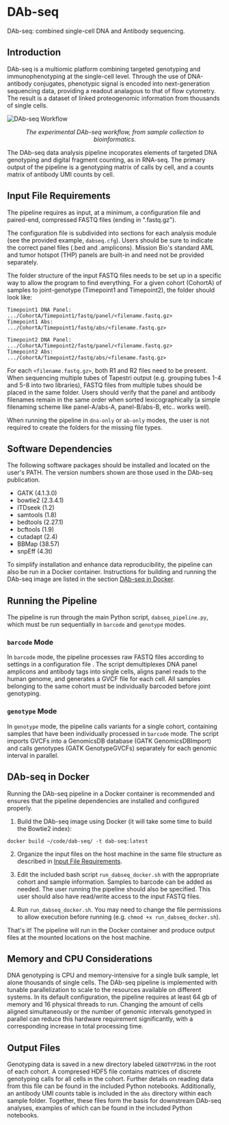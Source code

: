 # DAb-seq
DAb-seq: combined single-cell DNA and Antibody sequencing.

## Introduction

DAb-seq is a multiomic platform combining targeted genotyping and immunophenotyping at the single-cell level. Through the use of DNA-antibody conjugates, phenotypic signal is encoded into next-generation sequencing data, providing a readout analagous to that of flow cytometry. The result is a dataset of linked proteogenomic information from thousands of single cells.

![DAb-seq Workflow](https://i.imgur.com/2Z2GTey.png)
<p align="center"><i>The experimental DAb-seq workflow, from sample collection to bioinformatics.</i><br></p>

The DAb-seq data analysis pipeline incoporates elements of targeted DNA genotyping and digital fragment counting, as in RNA-seq. The primary output of the pipeline is a genotyping matrix of calls by cell, and a counts matrix of antibody UMI counts by cell.

## Input File Requirements

The pipeline requires as input, at a minimum, a configuration file and paired-end, compressed FASTQ files (ending in ".fastq.gz").

The configuration file is subdivided into sections for each analysis module (see the provided example, `dabseq.cfg`). Users should be sure to indicate the correct panel files (.bed and .amplicons). Mission Bio's standard AML and tumor hotspot (THP) panels are built-in and need not be provided separately.

The folder structure of the input FASTQ files needs to be set up in a specific way to allow the program to find everything. For a given cohort (CohortA) of samples to joint-genotype (Timepoint1 and Timepoint2), the folder should look like:
```
Timepoint1 DNA Panel:   .../CohortA/Timepoint1/fastq/panel/<filename.fastq.gz>
Timepoint1 Abs:         .../CohortA/Timepoint1/fastq/abs/<filename.fastq.gz>

Timepoint2 DNA Panel:   .../CohortA/Timepoint2/fastq/panel/<filename.fastq.gz>
Timepoint2 Abs:         .../CohortA/Timepoint2/fastq/abs/<filename.fastq.gz>
```
For each `<filename.fastq.gz>`, both R1 and R2 files need to be present. When sequencing multiple tubes of Tapestri output (e.g. grouping tubes 1-4 and 5-8 into two libraries), FASTQ files from multiple tubes should be placed in the same folder. Users should verify that the panel and antibody filenames remain in the same order when sorted lexicographically (a simple filenaming scheme like panel-A/abs-A, panel-B/abs-B, etc.. works well).

When running the pipeline in `dna-only` or `ab-only` modes, the user is not required to create the folders for the missing file types.

## Software Dependencies

The following software packages should be installed and located on the user's PATH. The version numbers shown are those used in the DAb-seq publication.

* GATK (4.1.3.0)
* bowtie2 (2.3.4.1)
* ITDseek (1.2)
* samtools (1.8)
* bedtools (2.27.1)
* bcftools (1.9)
* cutadapt (2.4)
* BBMap (38.57)
* snpEff (4.3t)

To simplify installation and enhance data reproducibility, the pipeline can also be run in a Docker container. Instructions for building and running the DAb-seq image are listed in the section [DAb-seq in Docker](##dab-seq-in-docker).

## Running the Pipeline

The pipeline is run through the main Python script, `dabseq_pipeline.py`, which must be run sequentially in `barcode` and `genotype` modes.

### `barcode` Mode

In `barcode` mode, the pipeline processes raw FASTQ files according to settings in a configuration file . The script demultiplexes DNA panel amplicons and antibody tags into single cells, aligns panel reads to the human genome, and generates a GVCF file for each cell. All samples belonging to the same cohort must be individually barcoded before joint genotyping.

### `genotype` Mode

In `genotype` mode, the pipeline calls variants for a single cohort, containing samples that have been individually processed in `barcode` mode. The script imports GVCFs into a GenomicsDB database (GATK GenomicsDBImport) and calls genotypes (GATK GenotypeGVCFs) separately for each genomic interval in parallel.

## DAb-seq in Docker

Running the DAb-seq pipeline in a Docker container is recommended and ensures that the pipeline dependencies are installed and configured properly.

1. Build the DAb-seq image using Docker (it will take some time to build the Bowtie2 index):
```
docker build ~/code/dab-seq/ -t dab-seq:latest
```

2. Organize the input files on the host machine in the same file structure as described in [Input File Requirements](##input-file-requirements).

3. Edit the included bash script `run_dabseq_docker.sh` with the appropriate cohort and sample information. Samples to barcode can be added as needed. The user running the pipeline should also be specified. This user should also have read/write access to the input FASTQ files.

4. Run `run_dabseq_docker.sh`. You may need to change the file permissions to allow execution before running (e.g. `chmod +x run_dabseq_docker.sh`).

That's it! The pipeline will run in the Docker container and produce output files at the mounted locations on the host machine.

## Memory and CPU Considerations

DNA genotyping is CPU and memory-intensive for a single bulk sample, let alone thousands of single cells. The DAb-seq pipeline is implemented with tunable parallelization to scale to the resources available on different systems. In its default configuration, the pipeline requires at least 64 gb of memory and 16 physical threads to run. Changing the amount of cells aligned simultaneously or the number of genomic intervals genotyped in parallel can reduce this hardware requirement significantly, with a corresponding increase in total processing time.

## Output Files

Genotyping data is saved in a new directory labeled `GENOTYPING` in the root of each cohort. A compresed HDF5 file contains matrices of discrete genotyping calls for all cells in the cohort. Further details on reading data from this file can be found in the included Python notebooks. Additionally, an antibody UMI counts table is included in the `abs` directory within each sample folder. Together, these files form the basis for downstream DAb-seq analyses, examples of which can be found in the included Python notebooks.

